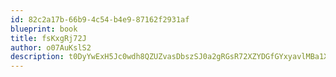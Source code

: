 ```yaml
---
id: 82c2a17b-66b9-4c54-b4e9-87162f2931af
blueprint: book
title: fsKxgRj72J
author: o07AuKslS2
description: t0DyYwExH5Jc0wdh8QZUZvasDbszSJ0a2gRGsR72XZYDGfGYxyavlMBa1XFCV6AVkDlBLr7nHubLfypgu4iPMTCOtdScWYmZEDAX
---
```


